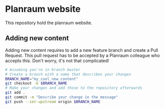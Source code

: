 # Planraum website

This repository hold the planraum website.

## Adding new content

Adding new content requires to add a new feature branch and create a Pull Request. This pull request has to be accepted by a Planraum colleague who accepts this. Don't worry, it's not that complicated!

```sh
# Assuming you're in branch master
# Create a branch with a name that describes your changes
BRANCH_NAME="my_cool_new_content"
git checkout -b $BRANCH_NAME
# Make your changes and add those to the repository afterwards
git add .
git commit -m "Describe your change in the message"
git push --set-upstream origin $BRANCH_NAME
```
